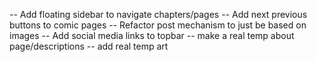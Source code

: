 -- Add floating sidebar to navigate chapters/pages
-- Add next previous buttons to comic pages
-- Refactor post mechanism to just be based on images
-- Add social media links to topbar
-- make a real temp about page/descriptions
-- add real temp art